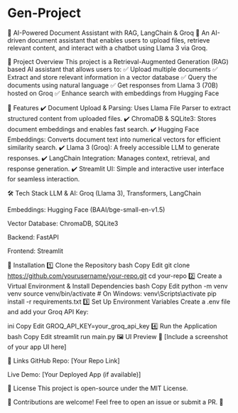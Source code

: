 # Gen-Project
📄 AI-Powered Document Assistant with RAG, LangChain & Groq
🔹 An AI-driven document assistant that enables users to upload files, retrieve relevant content, and interact with a chatbot using Llama 3 via Groq.

🚀 Project Overview
This project is a Retrieval-Augmented Generation (RAG) based AI assistant that allows users to:
✅ Upload multiple documents
✅ Extract and store relevant information in a vector database
✅ Query the documents using natural language
✅ Get responses from Llama 3 (70B) hosted on Groq
✅ Enhance search with embeddings from Hugging Face

🔹 Features
✔️ Document Upload & Parsing: Uses Llama File Parser to extract structured content from uploaded files.
✔️ ChromaDB & SQLite3: Stores document embeddings and enables fast search.
✔️ Hugging Face Embeddings: Converts document text into numerical vectors for efficient similarity search.
✔️ Llama 3 (Groq): A freely accessible LLM to generate responses.
✔️ LangChain Integration: Manages context, retrieval, and response generation.
✔️ Streamlit UI: Simple and interactive user interface for seamless interaction.

🛠️ Tech Stack
LLM & AI: Groq (Llama 3), Transformers, LangChain

Embeddings: Hugging Face (BAAI/bge-small-en-v1.5)

Vector Database: ChromaDB, SQLite3

Backend: FastAPI

Frontend: Streamlit

📌 Installation
1️⃣ Clone the Repository
bash
Copy
Edit
git clone https://github.com/yourusername/your-repo.git
cd your-repo
2️⃣ Create a Virtual Environment & Install Dependencies
bash
Copy
Edit
python -m venv venv
source venv/bin/activate  # On Windows: venv\Scripts\activate
pip install -r requirements.txt
3️⃣ Set Up Environment Variables
Create a .env file and add your Groq API Key:

ini
Copy
Edit
GROQ_API_KEY=your_groq_api_key
4️⃣ Run the Application
bash
Copy
Edit
streamlit run main.py
🖼️ UI Preview
📌 [Include a screenshot of your app UI here]

🔗 Links
GitHub Repo: [Your Repo Link]

Live Demo: [Your Deployed App (if available)]

📜 License
This project is open-source under the MIT License.

📢 Contributions are welcome! Feel free to open an issue or submit a PR. 🚀

